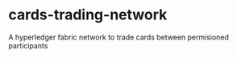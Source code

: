 # cards-trading-network

A hyperledger fabric network to trade cards between permisioned participants 
